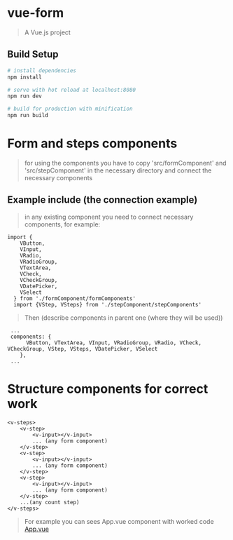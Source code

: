 # vue-form

> A Vue.js project

## Build Setup

``` bash
# install dependencies
npm install

# serve with hot reload at localhost:8080
npm run dev

# build for production with minification
npm run build
```

# Form and steps components

> for using the components you have to copy 'src/formComponent'  and 'src/stepComponent' in the necessary directory and connect the necessary components

## Example include (the connection example)

> in any existing component you need to connect necessary components, for example:
 
```
import {
    VButton,
    VInput,
    VRadio,
    VRadioGroup,
    VTextArea,
    VCheck,
    VCheckGroup,
    VDatePicker,
    VSelect
  } from './formComponent/formComponents'
  import {VStep, VSteps} from './stepComponent/stepComponents'
```

> Then (describe components in parent one (where they will be used))

```
 ...
 components: {
      VButton, VTextArea, VInput, VRadioGroup, VRadio, VCheck, VCheckGroup, VStep, VSteps, VDatePicker, VSelect
    },
 ...
```

# Structure components for correct work

```
<v-steps>
    <v-step>
        <v-input></v-input>
        ... (any form component)
    </v-step>
    <v-step>
        <v-input></v-input>
        ... (any form component)
    </v-step>
    <v-step>
        <v-input></v-input>
        ... (any form component)
    </v-step>
    ...(any count step)
</v-steps>  
``` 
> For example you can sees App.vue component with worked code [App.vue](src/App.vue)
